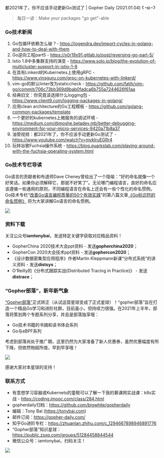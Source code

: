 都2021年了，你不应该手动更新Go测试了 | Gopher Daily (2021.01.04) ʕ◔ϖ◔ʔ

>每日一谚：Make your packages "go get"-able

### Go技术新闻

1. Go包循环依赖怎么破？- https://jogendra.dev/import-cycles-in-golang-and-how-to-deal-with-them
2. Go逆向工程part5 - https://x0r19x91.gitlab.io/post/reversing-go-part-5/
3. Istio 1.8中多集群支持的演变 - https://www.solo.io/blog/the-evolution-of-multicluster-support-in-istio-1-8
4. 在具有Linkerd的Kubernetes上使用gRPC - https://www.vinsguru.com/grpc-on-kubernetes-with-linkerd/
5. vim-go的默认linter改为staticcheck - https://github.com/fatih/vim-go/commit/706c73bb369d9bab0fadca6b755a7244626f61aa
6. 经典旧文：你究竟该选择什么logging包 - https://www.client9.com/logging-packages-in-golang/
7. 应用clean architecture的Go工程模板 - https://github.com/golang-common-packages/template
8. 一个更好的kubernetes上微服务的调试环境 - https://medium.com/@moshe.beladev.mb/better-debugging-environment-for-your-micro-services-9420a71b8a37
9. 油管视频：都2021年了，你不应该手动更新Go测试了 -  https://www.youtube.com/watch?v=mvkIruEGRr4
10. 玩转谷歌Fuchsia操作系统 - https://blog.quarkslab.com/playing-around-with-the-fuchsia-operating-system.html


### Go技术专栏导读

Go语言的贡献者和布道师Dave Cheney曾给出了一个隐喻：“好的命名就像一个好笑话。如果你必须解释它，那就不好笑了”。无论哪门编程语言，良好的命名应该遵循一些通用的原则，不同编程语言在命名上还会有一些个性化的命名惯例。Go技术专栏“[改善Go语⾔编程质量的50个有效实践](https://www.imooc.com/read/87)”的第八篇文章[《Go标识符的命名惯例》](https://www.imooc.com/read/87/article/2377) 将为大家讲解Go语言的命名惯例。

![](http://image.tonybai.com/img/202011/go-column-pgo-with-qr-and-text.png)

### 资料下载

关注公众号**iamtonybai**，发送特定关键字获取对应精品资料！

* GopherChina 2020技术大会ppt资料 - 发送**gopherchina2020**；
* GopherCon 2020大会技术ppt资料 - 发送**gophercon2020**；
* 《设计数据密集型应用程序》作者Martin Kleppmann新课“分布式系统”的讲义资料 - 发送**distsys**；
* O'Reilly的《分布式跟踪实战(Distributed Tracing in Practice)》 - 发送**distrace**；

### “Gopher部落”，新年新气象

[“Gopher部落”](https://public.zsxq.com/groups/51284458844544)正式转正（从试运营星球变成了正式星球）！“gopher部落”旨在打造一个精品Go学习和进阶社群，目前虽小，但持续力很强。在2021年上半年，部落将策划两个专题系列分享，并且是部落独享哦：

* Go技术书籍的书摘和读书体会系列
* Go与eBPF系列

考虑到部落尚处于推广期，这里仍然为大家准备了新人优惠券，虽然优惠幅度有所下降，但依然物超所值，早到早享哦！

![](http://image.tonybai.com/img/202011/gopher-tribe-zsxq.png)

感谢大家对本星球的支持！

### 联系方式

* 有意想学习容器或Kubernets的童鞋可以了解一下我的慕课网实战课：k8s实战 - https://coding.imooc.com/class/284.html
* gopherdaily归档：https://github.com/bigwhite/gopherdaily
* 编辑：Tony Bai (https://tonybai.com)
* 邮件订阅：https://gopher-daily.com/
* 知乎Go进阶专栏：https://zhuanlan.zhihu.com/c_1294667898946891776
* “Gopher部落”知识星球：https://public.zsxq.com/groups/51284458844544
* 微信公众号：iamtonybai，扫码关注！

![](http://image.tonybai.com/img/202011/qrcode_for_iamtonybai.jpg)
